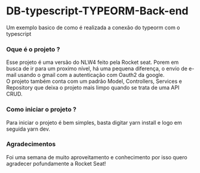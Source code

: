 # DB-typescript-TYPEORM-Back-end
Um exemplo basico de como é realizada a conexão do typeorm com o  typescript

### Oque é o projeto ?
Esse projeto é uma versão do NLW4 feito pela Rocket seat. 
Porem em busca de ir para um proximo nível, há uma pequena diferença, o envio de e-mail usando o gmail com a autenticação com Oauth2 da google.  
O projeto também conta com um padrão Model, Controllers, Services e Repository que deixa o projeto mais limpo quando se trata de uma API CRUD.

### Como iniciar o projeto ?
Para iniciar o projeto é bem simples, basta digitar yarn install e logo em seguida yarn dev.

### Agradecimentos 
Foi uma semana de muito aproveitamento e conhecimento por isso quero agradecer pofundamente a Rocket Seat!

